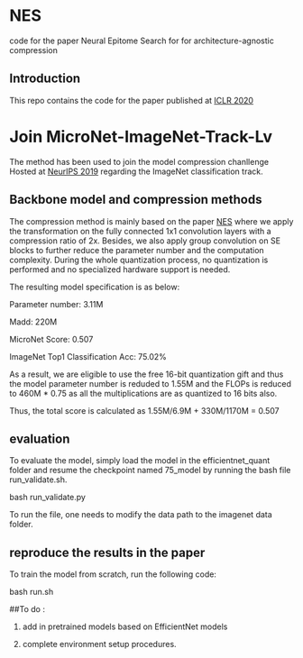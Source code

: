 # NES
code for the paper Neural Epitome Search for for architecture-agnostic compression

## Introduction
This repo contains the code for the paper published at [ICLR 2020](https://openreview.net/forum?id=HyxjOyrKvr)

# Join MicroNet-ImageNet-Track-Lv
The method has been used to join the model compression chanllenge Hosted at [NeurIPS 2019](https://micronet-challenge.github.io/scoring_and_submission.html) regarding the ImageNet classification track.

## Backbone model and compression methods
The compression method is mainly based on the paper [NES](https://openreview.net/forum?id=HyxjOyrKvr) where we apply the transformation on the fully connected 1x1 convolution layers with a compression ratio of 2x. Besides, we also apply group convolution on SE blocks to further reduce the parameter number and the computation complexity. During the whole quantization process, no quantization is performed and no specialized hardware support is needed.

The resulting model specification is as below:

Parameter number: 3.11M

Madd: 220M

MicroNet Score: 0.507

ImageNet Top1 Classification Acc: 75.02%

As a result, we are eligible to use the free 16-bit quantization gift and thus the model parameter number is reduded to 1.55M and the FLOPs is reduced to 460M * 0.75 as all the multiplications are as quantized to 16 bits also.

Thus, the total score is calculated as 1.55M/6.9M + 330M/1170M = 0.507

## evaluation
To evaluate the model, simply load the model in the efficientnet_quant folder and resume the checkpoint named 75_model by running the bash file run_validate.sh.

bash run_validate.py

To run the file, one needs to modify the data path to the imagenet data folder.

## reproduce the results in the paper
To train the model from scratch, run the following code:

bash run.sh

##To do : 
1. add in pretrained models based on EfficientNet models

2. complete environment setup procedures.

